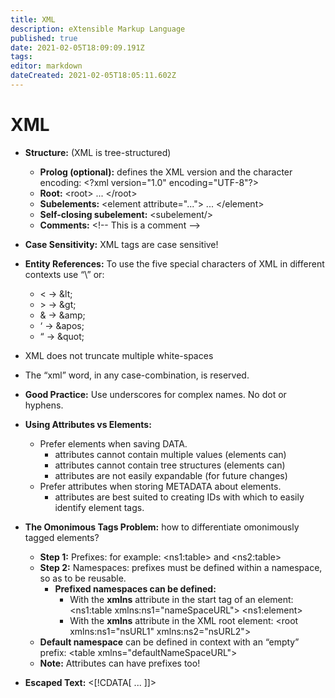 ```yaml
---
title: XML
description: eXtensible Markup Language
published: true
date: 2021-02-05T18:09:09.191Z
tags: 
editor: markdown
dateCreated: 2021-02-05T18:05:11.602Z
---
```


# XML

- **Structure:** (XML is tree-structured)
	- **Prolog (optional):** defines the XML version and the character encoding: 
		\<?xml version="1.0" encoding="UTF-8"?>
	- **Root:**	\<root> ... \</root>
	- **Subelements:** \<element attribute="..."> ... \</element>
	- **Self-closing subelement:** \<subelement/>
	- **Comments:** \<!-- This is a comment -->

- **Case Sensitivity:** XML tags are case sensitive!
- **Entity References:** To use the five special characters of XML in different contexts use “\” or:
	-	<	→	\&lt;
	-	\>	→	\&gt;
	- &	→	\&amp;
	- ‘	→	\&apos;
	- “	→	\&quot;
- XML does not truncate multiple white-spaces
- The “xml” word, in any case-combination, is reserved.
- **Good Practice:** Use underscores for complex names. No dot or hyphens.
- **Using Attributes vs Elements:**
	- Prefer elements when saving DATA.
		- attributes cannot contain multiple values (elements can)
		- attributes cannot contain tree structures (elements can)
		- attributes are not easily expandable (for future changes)
	- Prefer attributes when storing METADATA about elements.
		- attributes are best suited to creating IDs with which to easily identify element tags.
- **The Omonimous Tags Problem:** how to differentiate omonimously tagged elements?
	- **Step 1:** Prefixes: for example: \<ns1:table> and \<ns2:table>
	- **Step 2:** Namespaces: prefixes must be defined within a namespace, so as to be reusable.
		- **Prefixed namespaces can be defined:**
			- With the **xmlns** attribute in the start tag of an element:
				<ns1:table xmlns:ns1="nameSpaceURL">
				\<ns1:element>
			- With the **xmlns** attribute in the XML root element:
				\<root xmlns:ns1="nsURL1" xmlns:ns2="nsURL2">
   	- **Default namespace** can be defined in context with an “empty” prefix:
    	\<table xmlns="defaultNameSpaceURL">
	- **Note:** Attributes can have prefixes too!
- **Escaped Text:** <[!CDATA[ ... ]]>
